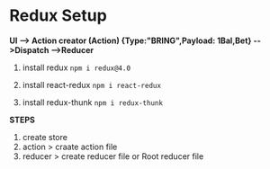 # Redux Setup

**UI -->  Action creator (Action) {Type:"BRING",Payload: 1Bal,Bet} -->Dispatch  -->Reducer**


1. install redux  `npm i redux@4.0`

2. install react-redux `npm i react-redux`

3. install redux-thunk `npm i redux-thunk`


**STEPS**

1. create store 
2. action > craate action file
3. reducer > create reducer file or Root reducer file

